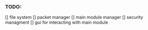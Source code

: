 ### TODO:
[] file system
[] packet manager 
[] main module manager
[] security managment
[] gui for interacting with main module
